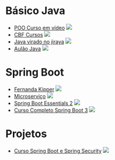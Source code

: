# Básico Java

* [POO Curso em vídeo](https://www.youtube.com/playlist?list=PLHz_AreHm4dkqe2aR0tQK74m8SFe-aGsY) ![](https://geps.dev/progress/0)
* [CBF Cursos](https://www.youtube.com/playlist?list=PLx4x_zx8csUjFC5WWjoNUL7LOOD7LCKRW) ![](https://geps.dev/progress/0)
* [Java virado no jiraya](https://www.youtube.com/playlist?list=PL62G310vn6nFIsOCC0H-C2infYgwm8SWW) ![](https://geps.dev/progress/0)
* [Aulão Java](https://www.youtube.com/watch?v=xud8VTTDaKc&list=WL&index=4) ![](https://geps.dev/progress/0)

# Spring Boot

* [Fernanda Kipper](https://www.youtube.com/playlist?list=PLNCSWIsR6ADI_wMAx9F-Iu8Hs9HHxj4sb) ![](https://geps.dev/progress/10)
* [Microserviço](https://www.youtube.com/playlist?list=PL62G310vn6nH_iMQoPMhIlK_ey1npyUUl) ![](https://geps.dev/progress/0)
* [Spring Boot Essentials 2](https://www.youtube.com/playlist?list=PL62G310vn6nFBIxp6ZwGnm8xMcGE3VA5H) ![](https://geps.dev/progress/0)
* [Curso Completo Spring Boot 3](https://www.youtube.com/watch?v=wlYvA2b1BWI) ![](https://geps.dev/progress/0)

# Projetos 

* [Curso Spring Boot e Spring Security](https://www.youtube.com/playlist?list=PL0j7juv7l4HiYwauxU4CZAEXT3mi2loMb) ![](https://geps.dev/progress/0)


